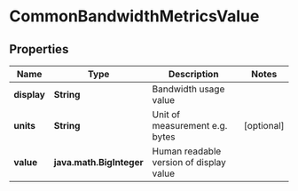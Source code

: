 
# CommonBandwidthMetricsValue

## Properties
Name | Type | Description | Notes
------------ | ------------- | ------------- | -------------
**display** | **String** | Bandwidth usage value | 
**units** | **String** | Unit of measurement e.g. bytes |  [optional]
**value** | **java.math.BigInteger** | Human readable version of display value | 



